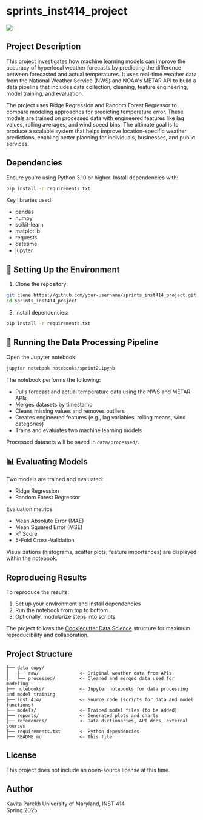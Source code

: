 # sprints_inst414_project

<a target="_blank" href="https://cookiecutter-data-science.drivendata.org/">
    <img src="https://img.shields.io/badge/CCDS-Project%20template-328F97?logo=cookiecutter" />
</a>

##  Project Description

This project investigates how machine learning models can improve the accuracy of hyperlocal weather forecasts by predicting the difference between forecasted and actual temperatures. It uses real-time weather data from the National Weather Service (NWS) and NOAA's METAR API to build a data pipeline that includes data collection, cleaning, feature engineering, model training, and evaluation.

The project uses Ridge Regression and Random Forest Regressor to compare modeling approaches for predicting temperature error. These models are trained on processed data with engineered features like lag values, rolling averages, and wind speed bins. The ultimate goal is to produce a scalable system that helps improve location-specific weather predictions, enabling better planning for individuals, businesses, and public services.

## Dependencies

Ensure you're using Python 3.10 or higher. Install dependencies with:

```bash
pip install -r requirements.txt
```
Key libraries used:
- pandas
- numpy
- scikit-learn
- matplotlib
- requests
- datetime
- jupyter

## 🧪 Setting Up the Environment

1. Clone the repository:
```bash
git clone https://github.com/your-username/sprints_inst414_project.git
cd sprints_inst414_project
```

3. Install dependencies:
```bash
pip install -r requirements.txt
```

## 🔄 Running the Data Processing Pipeline

Open the Jupyter notebook:

```bash
jupyter notebook notebooks/sprint2.ipynb
```

The notebook performs the following:
- Pulls forecast and actual temperature data using the NWS and METAR APIs
- Merges datasets by timestamp
- Cleans missing values and removes outliers
- Creates engineered features (e.g., lag variables, rolling means, wind categories)
- Trains and evaluates two machine learning models

Processed datasets will be saved in `data/processed/`.

## 📊 Evaluating Models

Two models are trained and evaluated:
- Ridge Regression
- Random Forest Regressor

Evaluation metrics:
- Mean Absolute Error (MAE)
- Mean Squared Error (MSE)
- R² Score
- 5-Fold Cross-Validation

Visualizations (histograms, scatter plots, feature importances) are displayed within the notebook.

## Reproducing Results

To reproduce the results:
1. Set up your environment and install dependencies
2. Run the notebook from top to bottom
3. Optionally, modularize steps into scripts 

The project follows the [Cookiecutter Data Science](https://cookiecutter-data-science.drivendata.org/) structure for maximum reproducibility and collaboration.

## Project Structure

```
├── data copy/
│   ├── raw/               <- Original weather data from APIs
│   └── processed/         <- Cleaned and merged data used for modeling
├── notebooks/             <- Jupyter notebooks for data processing and model training
├── inst_414/              <- Source code (scripts for data and model functions)
├── models/                <- Trained model files (to be added)
├── reports/               <- Generated plots and charts
├── references/            <- Data dictionaries, API docs, external sources
├── requirements.txt       <- Python dependencies
├── README.md              <- This file
```

## License
This project does not include an open-source license at this time.

## Author
Kavita Parekh 
University of Maryland, INST 414  
Spring 2025
